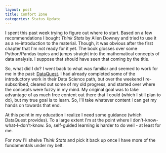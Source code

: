 ```yaml
---
layout: post
title: Comfort Zone
categories: Status Update
---
```


I spent this past week trying to figure out where to start. Based on a few recommendations I bought *Think Stats* by Allen Downey and tried to use it as a re-introduction to the material. Though, it was obvious after the first chapter that I'm not ready for it yet. The book glosses over some Python/Pandas topics and jumps straight into the mathematical concepts of data analysis. I suppose that should have seen that coming by the title.

So, what did I do? I went back to what was familiar and seemed to work for me in the past: [DataQuest](https://www.dataquest.io). I had already completed some of the introductory work in their Data Science path, but over the weekend I re-subscribed, cleared out some of my old progress, and started over where the concepts were fuzzy in my mind. My original goal was to take advantage of as much free content out there that I could (which I still plan to do), but my true goal is to learn. So, I'll take whatever content I can get my hands on towards that end.

At this point in my education I realize I need some guidance (which DataQuest provides). To a large extent I'm at the point where I don't-know-what-I-don't-know. So, self-guided learning is harder to do well - at least for me.

For now I'll shelve *Think Stats* and pick it back up once I have more of the fundamentals under my belt.